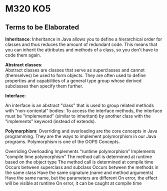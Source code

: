 # M320 KO5

## Terms to be Elaborated

**Inheritance**:
Inheritance in Java allows you to define a hierarchical order for classes and thus reduces the amount of redundant code. 
This means that you can inherit the attributes and methods of a class, so you don't have to code them again.

**Abstract classes**:  
Abstract classes are classes that serve as superclasses and cannot (themselves) be used to form objects. 
They are often used to define properties and capabilities of a general type group whose derived subclasses then specify
them further.


**Interface**:

An interface is an abstract "class" that is used to group related methods with "non-contental" bodies: To access the interface methods,
the interface must be "implemented" (similar to inheritant) by another class with the "implements" keyword (instead of extends).

**Polymorphism**:
Overriding and overloading are the core concepts in Java programming. They are the ways to implement polymorphism in our Java programs.
Polymorphism is one of the OOPS Concepts.


Overriding	                                                        Overloading
Implements “runtime polymorphism”	                                Implements “compile time polymorphism”
The method call is determined at runtime based on the object type	The method call is determined at compile time
Occurs between superclass and subclass                          	Occurs between the methods in the same class
Have the same signature (name and method arguments)	                Have the same name, but the parameters are different
On error, the effect will be visible at runtime                    	On error, it can be caught at compile time




